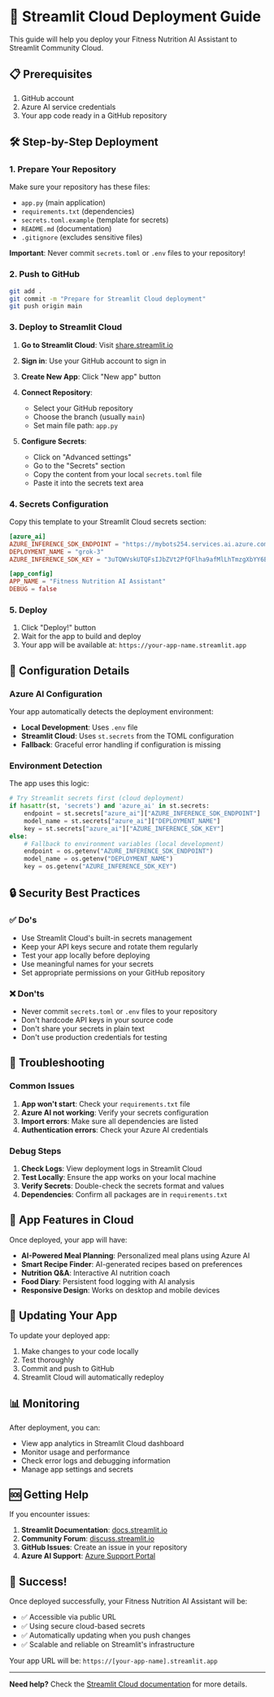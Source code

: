# 🚀 Streamlit Cloud Deployment Guide

This guide will help you deploy your Fitness Nutrition AI Assistant to Streamlit Community Cloud.

## 📋 Prerequisites

1. GitHub account
2. Azure AI service credentials
3. Your app code ready in a GitHub repository

## 🛠️ Step-by-Step Deployment

### 1. Prepare Your Repository

Make sure your repository has these files:
- `app.py` (main application)
- `requirements.txt` (dependencies)
- `secrets.toml.example` (template for secrets)
- `README.md` (documentation)
- `.gitignore` (excludes sensitive files)

**Important**: Never commit `secrets.toml` or `.env` files to your repository!

### 2. Push to GitHub

```bash
git add .
git commit -m "Prepare for Streamlit Cloud deployment"
git push origin main
```

### 3. Deploy to Streamlit Cloud

1. **Go to Streamlit Cloud**: Visit [share.streamlit.io](https://share.streamlit.io)

2. **Sign in**: Use your GitHub account to sign in

3. **Create New App**: Click "New app" button

4. **Connect Repository**: 
   - Select your GitHub repository
   - Choose the branch (usually `main`)
   - Set main file path: `app.py`

5. **Configure Secrets**: 
   - Click on "Advanced settings"
   - Go to the "Secrets" section
   - Copy the content from your local `secrets.toml` file
   - Paste it into the secrets text area

### 4. Secrets Configuration

Copy this template to your Streamlit Cloud secrets section:

```toml
[azure_ai]
AZURE_INFERENCE_SDK_ENDPOINT = "https://mybots254.services.ai.azure.com/models"
DEPLOYMENT_NAME = "grok-3"
AZURE_INFERENCE_SDK_KEY = "3uTQWVskUTQFsIJbZVt2PfQFlha9afMlLhTmzgXbYY6BNq79PU69JQQJ99BEACYeBjFXJ3w3AAAAACOGMM1w"

[app_config]
APP_NAME = "Fitness Nutrition AI Assistant"
DEBUG = false
```

### 5. Deploy

1. Click "Deploy!" button
2. Wait for the app to build and deploy
3. Your app will be available at: `https://your-app-name.streamlit.app`

## 🔧 Configuration Details

### Azure AI Configuration

Your app automatically detects the deployment environment:

- **Local Development**: Uses `.env` file
- **Streamlit Cloud**: Uses `st.secrets` from the TOML configuration
- **Fallback**: Graceful error handling if configuration is missing

### Environment Detection

The app uses this logic:
```python
# Try Streamlit secrets first (cloud deployment)
if hasattr(st, 'secrets') and 'azure_ai' in st.secrets:
    endpoint = st.secrets["azure_ai"]["AZURE_INFERENCE_SDK_ENDPOINT"]
    model_name = st.secrets["azure_ai"]["DEPLOYMENT_NAME"]
    key = st.secrets["azure_ai"]["AZURE_INFERENCE_SDK_KEY"]
else:
    # Fallback to environment variables (local development)
    endpoint = os.getenv("AZURE_INFERENCE_SDK_ENDPOINT")
    model_name = os.getenv("DEPLOYMENT_NAME")
    key = os.getenv("AZURE_INFERENCE_SDK_KEY")
```

## 🔒 Security Best Practices

### ✅ Do's
- Use Streamlit Cloud's built-in secrets management
- Keep your API keys secure and rotate them regularly
- Test your app locally before deploying
- Use meaningful names for your secrets
- Set appropriate permissions on your GitHub repository

### ❌ Don'ts
- Never commit `secrets.toml` or `.env` files to your repository
- Don't hardcode API keys in your source code
- Don't share your secrets in plain text
- Don't use production credentials for testing

## 🚨 Troubleshooting

### Common Issues

1. **App won't start**: Check your `requirements.txt` file
2. **Azure AI not working**: Verify your secrets configuration
3. **Import errors**: Make sure all dependencies are listed
4. **Authentication errors**: Check your Azure AI credentials

### Debug Steps

1. **Check Logs**: View deployment logs in Streamlit Cloud
2. **Test Locally**: Ensure the app works on your local machine
3. **Verify Secrets**: Double-check the secrets format and values
4. **Dependencies**: Confirm all packages are in `requirements.txt`

## 📱 App Features in Cloud

Once deployed, your app will have:

- **AI-Powered Meal Planning**: Personalized meal plans using Azure AI
- **Smart Recipe Finder**: AI-generated recipes based on preferences
- **Nutrition Q&A**: Interactive AI nutrition coach
- **Food Diary**: Persistent food logging with AI analysis
- **Responsive Design**: Works on desktop and mobile devices

## 🔄 Updating Your App

To update your deployed app:

1. Make changes to your code locally
2. Test thoroughly
3. Commit and push to GitHub
4. Streamlit Cloud will automatically redeploy

## 📊 Monitoring

After deployment, you can:
- View app analytics in Streamlit Cloud dashboard
- Monitor usage and performance
- Check error logs and debugging information
- Manage app settings and secrets

## 🆘 Getting Help

If you encounter issues:

1. **Streamlit Documentation**: [docs.streamlit.io](https://docs.streamlit.io)
2. **Community Forum**: [discuss.streamlit.io](https://discuss.streamlit.io)
3. **GitHub Issues**: Create an issue in your repository
4. **Azure AI Support**: [Azure Support Portal](https://portal.azure.com)

## 🎉 Success!

Once deployed successfully, your Fitness Nutrition AI Assistant will be:
- ✅ Accessible via public URL
- ✅ Using secure cloud-based secrets
- ✅ Automatically updating when you push changes
- ✅ Scalable and reliable on Streamlit's infrastructure

Your app URL will be: `https://[your-app-name].streamlit.app`

---

**Need help?** Check the [Streamlit Cloud documentation](https://docs.streamlit.io/streamlit-community-cloud) for more details.
